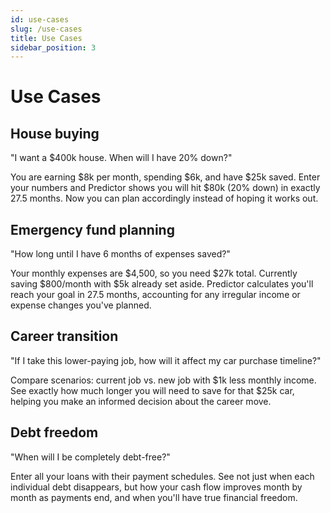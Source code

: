 ```yaml
---
id: use-cases
slug: /use-cases
title: Use Cases
sidebar_position: 3
---
```


# Use Cases

## House buying
"I want a $400k house. When will I have 20% down?"

You are earning $8k per month, spending $6k, and have $25k saved. Enter your numbers and Predictor shows you will hit $80k (20% down) in exactly 27.5 months. Now you can plan accordingly instead of hoping it works out.

## Emergency fund planning
"How long until I have 6 months of expenses saved?"

Your monthly expenses are $4,500, so you need $27k total. Currently saving $800/month with $5k already set aside. Predictor calculates you'll reach your goal in 27.5 months, accounting for any irregular income or expense changes you've planned.

## Career transition
"If I take this lower-paying job, how will it affect my car purchase timeline?"

Compare scenarios: current job vs. new job with $1k less monthly income. See exactly how much longer you will need to save for that $25k car, helping you make an informed decision about the career move.

## Debt freedom
"When will I be completely debt-free?"

Enter all your loans with their payment schedules. See not just when each individual debt disappears, but how your cash flow improves month by month as payments end, and when you'll have true financial freedom.
